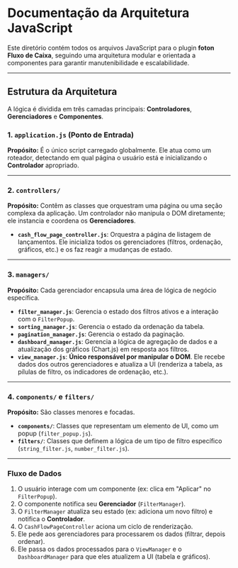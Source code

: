 # Documentação da Arquitetura JavaScript

Este diretório contém todos os arquivos JavaScript para o plugin **foton Fluxo de Caixa**, seguindo uma arquitetura modular e orientada a componentes para garantir manutenibilidade e escalabilidade.

---

## Estrutura da Arquitetura

A lógica é dividida em três camadas principais: **Controladores**, **Gerenciadores** e **Componentes**.

### 1. `application.js` (Ponto de Entrada)

**Propósito:** É o único script carregado globalmente. Ele atua como um roteador, detectando em qual página o usuário está e inicializando o **Controlador** apropriado.

---

### 2. `controllers/`

**Propósito:** Contêm as classes que orquestram uma página ou uma seção complexa da aplicação. Um controlador não manipula o DOM diretamente; ele instancia e coordena os **Gerenciadores**.

- **`cash_flow_page_controller.js`**: Orquestra a página de listagem de lançamentos. Ele inicializa todos os gerenciadores (filtros, ordenação, gráficos, etc.) e os faz reagir a mudanças de estado.

---

### 3. `managers/`

**Propósito:** Cada gerenciador encapsula uma área de lógica de negócio específica.

- **`filter_manager.js`**: Gerencia o estado dos filtros ativos e a interação com o `FilterPopup`.
- **`sorting_manager.js`**: Gerencia o estado da ordenação da tabela.
- **`pagination_manager.js`**: Gerencia o estado da paginação.
- **`dashboard_manager.js`**: Gerencia a lógica de agregação de dados e a atualização dos gráficos (Chart.js) em resposta aos filtros.
- **`view_manager.js`**: **Único responsável por manipular o DOM**. Ele recebe dados dos outros gerenciadores e atualiza a UI (renderiza a tabela, as pílulas de filtro, os indicadores de ordenação, etc.).

---

### 4. `components/` e `filters/`

**Propósito:** São classes menores e focadas.
- **`components/`**: Classes que representam um elemento de UI, como um popup (`filter_popup.js`).
- **`filters/`**: Classes que definem a lógica de um tipo de filtro específico (`string_filter.js`, `number_filter.js`).

---

### Fluxo de Dados

1.  O usuário interage com um componente (ex: clica em "Aplicar" no `FilterPopup`).
2.  O componente notifica seu **Gerenciador** (`FilterManager`).
3.  O `FilterManager` atualiza seu estado (ex: adiciona um novo filtro) e notifica o **Controlador**.
4.  O `CashFlowPageController` aciona um ciclo de renderização.
5.  Ele pede aos gerenciadores para processarem os dados (filtrar, depois ordenar).
6.  Ele passa os dados processados para o `ViewManager` e o `DashboardManager` para que eles atualizem a UI (tabela e gráficos).
